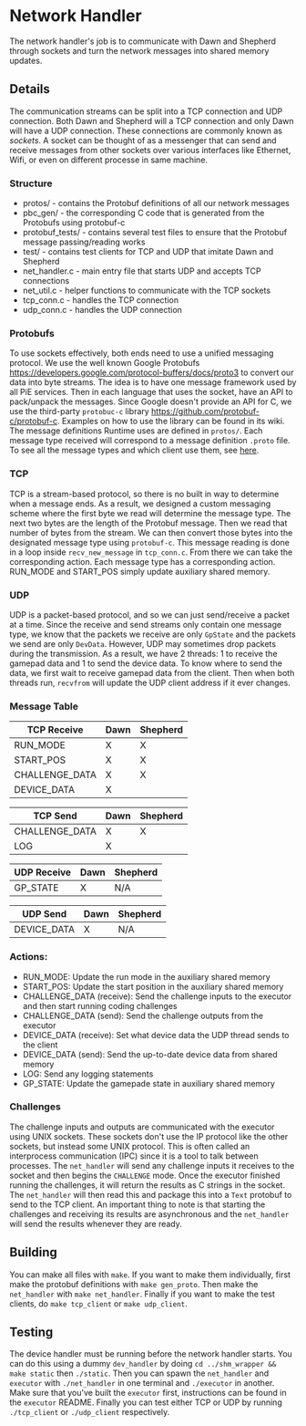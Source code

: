 # Network Handler

The network handler's job is to communicate with Dawn and Shepherd through sockets and turn the network messages into shared memory updates.

## Details

The communication streams can be split into a TCP connection and UDP connection. Both Dawn and Shepherd will a TCP connection and only Dawn will have a UDP connection. These connections are commonly known as *sockets*. A socket can be thought of as a messenger that can send and receive messages from other sockets over various interfaces like Ethernet, Wifi, or even on different processe in same machine.

### Structure
* protos/ - contains the Protobuf definitions of all our network messages
* pbc_gen/ - the corresponding C code that is generated from the Protobufs using protobuf-c
* protobuf_tests/ - contains several test files to ensure that the Protobuf message passing/reading works
* test/ - contains test clients for TCP and UDP that imitate Dawn and Shepherd
* net_handler.c - main entry file that starts UDP and accepts TCP connections
* net_util.c - helper functions to communicate with the TCP sockets
* tcp_conn.c - handles the TCP connection
* udp_conn.c - handles the UDP connection

### Protobufs

To use sockets effectively, both ends need to use a unified messaging protocol. We use the well known Google Protobufs https://developers.google.com/protocol-buffers/docs/proto3 to convert our data into byte streams. The idea is to have one message framework used by all PiE services. Then in each language that uses the socket, have an API to pack/unpack the messages. Since Google doesn't provide an API for C, we use the third-party `protobuc-c` library https://github.com/protobuf-c/protobuf-c. Examples on how to use the library can be found in its wiki. The message definitions Runtime uses are defined in `protos/`. Each message type received will correspond to a message definition `.proto` file.  To see all the message types and which client use them, see [here](#message-table). 

### TCP

TCP is a stream-based protocol, so there is no built in way to determine when a message ends. As a result, we designed a custom messaging scheme where the first byte we read will determine the message type. The next two bytes are the length of the Protobuf message. Then we read that number of bytes from the stream. We can then convert those bytes into the designated message type using `protobuf-c`. This message reading is done in a loop inside `recv_new_message` in `tcp_conn.c`. From there we can take the corresponding action.  Each message type has a corresponding action. RUN_MODE and START_POS simply update auxiliary shared memory.

### UDP

UDP is a packet-based protocol, and so we can just send/receive a packet at a time. Since the receive and send streams only contain one message type, we know that the packets we receive are only `GpState` and the packets we send are only `DevData`.  However, UDP may sometimes drop packets during the transmission. As a result, we have 2 threads: 1 to receive the gamepad data and 1 to send the device data. To know where to send the data, we first wait to receive gamepad data from the client. Then when both threads run, `recvfrom` will update the UDP client address if it ever changes. 

### Message Table

| TCP Receive    | Dawn | Shepherd |
|----------------|------|----------|
| RUN_MODE       | X    | X        |
| START_POS      | X    | X        |
| CHALLENGE_DATA | X    | X        |
| DEVICE_DATA    | X    |          |

| TCP Send       | Dawn | Shepherd |
|----------------|------|----------|
| CHALLENGE_DATA | X    | X        |
| LOG            | X    |          |

| UDP Receive    | Dawn | Shepherd |
|----------------|------|----------|
| GP_STATE       | X    | N/A      |

| UDP Send       | Dawn | Shepherd |
|----------------|------|----------|
| DEVICE_DATA    | X    | N/A      |

### Actions:
* RUN_MODE: Update the run mode in the auxiliary shared memory
* START_POS: Update the start position in the auxiliary shared memory
* CHALLENGE_DATA (receive): Send the challenge inputs to the executor and then start running coding challenges
* CHALLENGE_DATA (send): Send the challenge outputs from the executor
* DEVICE_DATA (receive): Set what device data the UDP thread sends to the client
* DEVICE_DATA (send): Send the up-to-date device data from shared memory
* LOG: Send any logging statements
* GP_STATE: Update the gamepade state in auxiliary shared memory

### Challenges

The challenge inputs and outputs are communicated with the executor using UNIX sockets. These sockets don't use the IP protocol like the other sockets, but instead some UNIX protocol. This is often called an interprocess communication (IPC) since it is a tool to talk between processes. The `net_handler` will send any challenge inputs it receives to the socket and then begins the `CHALLENGE` mode. Once the executor finished running the challenges, it will return the results as C strings in the socket. The `net_handler` will then read this and package this into a `Text` protobuf to send to the TCP client. An important thing to note is that starting the challenges and receiving its results are asynchronous and the `net_handler` will send the results whenever they are ready. 

## Building

You can make all files with `make`. If you want to make them individually, first make the protobuf definitions with `make gen_proto`. Then make the `net_handler` with `make net_handler`. Finally if you want to make the test clients, do `make tcp_client` or `make udp_client`.

## Testing

The device handler must be running before the network handler starts. You can do this using a dummy `dev_handler` by doing `cd ../shm_wrapper && make static` then `./static`. Then you can spawn the `net_handler` and `executor` with `./net_handler` in one terminal and `./executor` in another. Make sure that you've built the `executor` first, instructions can be found in the `executor` README. Finally you can test either TCP or UDP by running `./tcp_client` or `./udp_client` respectively.


